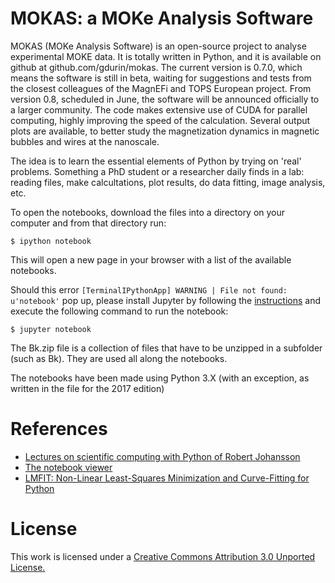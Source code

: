 MOKAS: a MOKe Analysis Software
===============================


MOKAS (MOKe Analysis Software) is an open-source project to analyse experimental MOKE data. It is totally written in Python, and it is available on github at github.com/gdurin/mokas. The current version is 0.7.0, which means the software is still in beta, waiting for suggestions and tests from the closest colleagues of the MagnEFi and TOPS European project. From version 0.8, scheduled in June, the software will be announced officially to a larger community.
The code makes extensive use of CUDA for parallel computing, highly improving the speed of the calculation. Several output plots are available, to better study the magnetization dynamics in magnetic bubbles and wires at the nanoscale.


The idea is to learn the essential elements of Python by trying on 'real' problems. Something a PhD student or a researcher daily finds in a lab: reading files, make calcultations, plot results, do data fitting, image analysis, etc.

To open the notebooks, download the files into a directory on your computer and from that directory run:

    $ ipython notebook

This will open a new page in your browser with a list of the available notebooks.

Should this error `[TerminalIPythonApp] WARNING | File not found: u'notebook'` pop up, please install Jupyter by following the [instructions](http://jupyter.readthedocs.io/en/latest/install.html) and execute the following command to run the notebook:

    $ jupyter notebook

The Bk.zip file is a collection of files that have to be unzipped in a subfolder (such as Bk). They are used all along the notebooks.

The notebooks have been made using Python 3.X (with an exception, as written in the file for the 2017 edition)

References
==========
* [Lectures on scientific computing with Python of Robert Johansson](https://github.com/jrjohansson/scientific-python-lectures)
* [The notebook viewer](http://nbviewer.jupyter.org/)
* [LMFIT: Non-Linear Least-Squares Minimization and Curve-Fitting for Python](https://lmfit.github.io/lmfit-py/model.html)

License
=======
This work is licensed under a [Creative Commons Attribution 3.0 Unported License.](http://creativecommons.org/licenses/by/3.0/)
